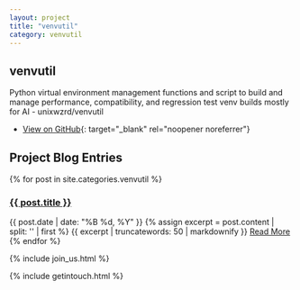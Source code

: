 ```yaml
---
layout: project
title: "venvutil"
category: venvutil
---
```


## venvutil

Python virtual environment management functions and script to build and manage performance, compatibility, and regression test venv builds mostly for AI - unixwzrd/venvutil

<!-- Placeholder for additional user supplied information >
## This is some optional additional information on venvutil

Some additional information as a placeholder for additional project information we can edit to appear on the page as well, in front of the blog entries.
<!-- Placeholder for additional user supplied information -->

* [View on GitHub](https://github.com/unixwzrd/venvutil){: target="_blank" rel="noopener noreferrer"}

## Project Blog Entries

{% for post in site.categories.venvutil %}
<article class="post">
    <h3><a href="{{ post.url | relative_url }}">{{ post.title }}</a></h3>
    <span class="post-date">{{ post.date | date: "%B %d, %Y" }}</span>
    {% assign excerpt = post.content | split: '<!--more-->' | first %}
    {{ excerpt | truncatewords: 50 | markdownify }}
    <a href="{{ post.url | relative_url }}" class="btn">Read More</a>
</article>
{% endfor %}

{% include join_us.html %}

{% include getintouch.html %}
